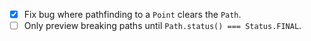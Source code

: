 - [x] Fix bug where pathfinding to a `Point` clears the `Path`.
- [ ] Only preview breaking paths until `Path.status() === Status.FINAL`.
